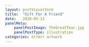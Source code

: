 ```yaml
---
layout: postVisualform
title:  "Gift For A Friend"
date:   2020-05-12
panelMeta:
    panelPostImage: TheGreatTear.jpg
    panelPostType: illustration
categories: otrmrr artwork
---
```





